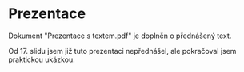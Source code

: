 # Prezentace

Dokument "Prezentace s textem.pdf" je doplněn o přednášený text.

Od 17. slidu jsem již tuto prezentaci nepřednášel, ale pokračoval jsem praktickou ukázkou.